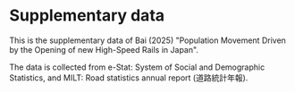 # Supplementary data
This is the supplementary data of Bai (2025) "Population Movement Driven by the Opening of new High-Speed Rails in Japan". 

The data is collected from e-Stat: System of Social and Demographic Statistics, and MILT: Road statistics annual report (道路統計年報).



